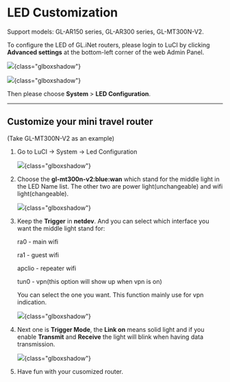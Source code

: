# LED Customization
 
 Support models: GL-AR150 series, GL-AR300 series, GL-MT300N-V2.

 To configure the LED of GL.iNet routers, please login to LuCI by clicking **Advanced settings** at the bottom-left corner of the web Admin Panel. 

![](https://static.gl-inet.com/docs/en/3/troubleshooting/ledadvanced.png){class="glboxshadow"}

![](https://static.gl-inet.com/docs/en/3/setup/gl-ar750s/more_settings/advanced.jpg){class="glboxshadow"}

Then please choose **System** > **LED Configuration**.

---

## Customize your mini travel router

(Take GL-MT300N-V2 as an example)

1. Go to LuCI -> System -> Led Configuration

    ![](https://static.gl-inet.com/docs/en/3/tutorials/led_configuration/config1.png){class="glboxshadow"}

2. Choose the **gl-mt300n-v2:blue:wan** which stand for the middle light in the LED Name list. The other two are power light(unchangeable) and wifi light(changeable).

    ![](https://static.gl-inet.com/docs/en/3/tutorials/led_configuration/config2.png){class="glboxshadow"}

3. Keep the **Trigger** in **netdev**. And you can select which interface you want the middle light stand for: 

    ra0 - main wifi

    ra1 - guest wifi 

    apclio - repeater wifi

    tun0 - vpn(this option will show up when vpn is on) 

    You can select the one you want. This function mainly use for vpn indication.

    ![](https://static.gl-inet.com/docs/en/3/tutorials/led_configuration/config3.png){class="glboxshadow"}

4. Next one is **Trigger Mode**, the **Link on** means solid light and if you enable **Transmit** and **Receive** the light will blink when having data transmission.

    ![](https://static.gl-inet.com/docs/en/3/tutorials/led_configuration/config4.png){class="glboxshadow"}

5. Have fun with your cusomized router.

